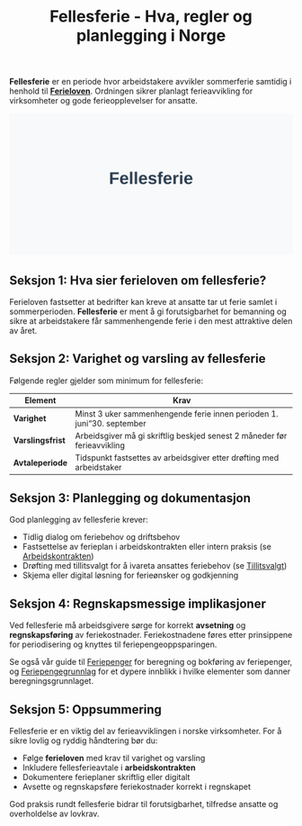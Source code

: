 ﻿---
title: "Fellesferie - Hva, regler og planlegging i Norge"
seoTitle: "Fellesferie i Norge | Regler, planlegging og regnskap"
description: "Fellesferie er perioden der mange virksomheter legger sommerferie samlet. Denne guiden forklarer regler etter ferieloven, varsling og varighet, planlegging i bedrift, og hvordan kostnader og avsetninger håndteres i regnskapet."
summary: "Kort forklaring av fellesferie med regler, varsling, planlegging og regnskapsmessig håndtering."
---

**Fellesferie** er en periode hvor arbeidstakere avvikler sommerferie samtidig i henhold til **[Ferieloven](/blogs/regnskap/ferieloven "Ferieloven “ Lov om ferie av 29. april 1988 nr. 21")**. Ordningen sikrer planlagt ferieavvikling for virksomheter og gode ferieopplevelser for ansatte.

![Fellesferie](fellesferie-image.svg)

## Seksjon 1: Hva sier ferieloven om fellesferie?

Ferieloven fastsetter at bedrifter kan kreve at ansatte tar ut ferie samlet i sommerperioden. **Fellesferie** er ment å gi forutsigbarhet for bemanning og sikre at arbeidstakere får sammenhengende ferie i den mest attraktive delen av året.

## Seksjon 2: Varighet og varsling av fellesferie

Følgende regler gjelder som minimum for fellesferie:

| Element           | Krav                                                          |
|-------------------|---------------------------------------------------------------|
| **Varighet**      | Minst 3 uker sammenhengende ferie innen perioden 1. juni“30. september |
| **Varslingsfrist**| Arbeidsgiver må gi skriftlig beskjed senest 2 måneder før ferieavvikling |
| **Avtaleperiode** | Tidspunkt fastsettes av arbeidsgiver etter drøfting med arbeidstaker |

## Seksjon 3: Planlegging og dokumentasjon

God planlegging av fellesferie krever:

* Tidlig dialog om feriebehov og driftsbehov
 * Fastsettelse av ferieplan i arbeidskontrakten eller intern praksis (se [Arbeidskontrakten](/blogs/regnskap/arbeidskontrakten "Arbeidskontrakten “ Roller og Ansvar i Norsk Arbeidsliv og Regnskap"))
 * Drøfting med tillitsvalgt for å ivareta ansattes feriebehov (se [Tillitsvalgt](/blogs/regnskap/tillitsvalgt "Tillitsvalgt “ Rolle og ansvar i norsk regnskap"))
 * Skjema eller digital løsning for ferieønsker og godkjenning

## Seksjon 4: Regnskapsmessige implikasjoner

Ved fellesferie må arbeidsgivere sørge for korrekt **avsetning** og **regnskapsføring** av feriekostnader. Feriekostnadene føres etter prinsippene for periodisering og knyttes til feriepengeoppsparingen.

Se også vår guide til [Feriepenger](/blogs/regnskap/hva-er-feriepenger "Hva er Feriepenger? Komplett Guide til Beregning og Regnskapsføring") for beregning og bokføring av feriepenger, og [Feriepengegrunnlag](/blogs/regnskap/feriepengegrunnlag "Feriepengegrunnlag: Grunnlag for beregning av feriepenger i Norge") for et dypere innblikk i hvilke elementer som danner beregningsgrunnlaget.

## Seksjon 5: Oppsummering

Fellesferie er en viktig del av ferieavviklingen i norske virksomheter. For å sikre lovlig og ryddig håndtering bør du:

* Følge **ferieloven** med krav til varighet og varsling
* Inkludere fellesferieavtale i **arbeidskontrakten**
* Dokumentere ferieplaner skriftlig eller digitalt
* Avsette og regnskapsføre feriekostnader korrekt i regnskapet

God praksis rundt fellesferie bidrar til forutsigbarhet, tilfredse ansatte og overholdelse av lovkrav.











